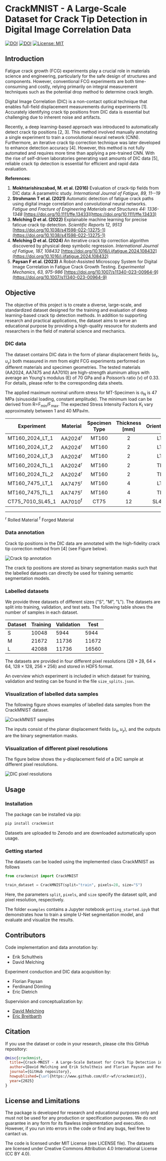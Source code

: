 # CrackMNIST -  A Large-Scale Dataset for Crack Tip Detection in Digital Image Correlation Data
[![DOI](https://zenodo.org/badge/DOI/10.5281/zenodo.15013128.svg)](https://doi.org/10.5281/zenodo.15013128)
[![DOI](https://zenodo.org/badge/947320360.svg)](https://doi.org/10.5281/zenodo.15013922)
[![License: MIT](https://img.shields.io/badge/License-MIT-yellow.svg)](https://opensource.org/licenses/MIT)

## Introduction

Fatigue crack growth (FCG) experiments play a crucial role in materials science and engineering, 
particularly for the safe design of structures and components. However, conventional FCG 
experiments are both time-consuming and costly, relying primarily on integral measurement 
techniques such as the potential drop method to determine crack length.

Digital Image Correlation (DIC) is a non-contact optical technique that enables full-field 
displacement measurements during experiments [1]. Accurately identifying crack tip positions from 
DIC data is essential but challenging due to inherent noise and artifacts.

Recently, a deep learning-based approach was introduced to automatically detect crack tip 
positions [2, 3]. This method involved manually annotating a single experiment to train a 
convolutional neural network (CNN). Furthermore, an iterative crack tip correction technique 
was later developed to enhance detection accuracy [4]. However, this method is not fully 
automated and requires more time than applying a pre-trained CNN. With the rise of self-driven 
laboratories generating vast amounts of DIC data [5], reliable crack tip detection is essential 
for efficient and rapid data evaluation.

**References:**

1. **Mokhtarishirazabad, M. et al. (2016)** Evaluation of crack-tip fields from DIC data: A parametric study.
    _International Journal of Fatigue, 89, 11--19_ 
2. **Strohmann T et al. (2021)** Automatic detection of fatigue crack paths using digital image correlation and 
   convolutional neural networks.
   _Fatigue and Fracture of Engineering Materials and Structures 44: 1336-1348_
   [https://doi.org/10.1111/ffe.13433](https://doi.org/10.1111/ffe.13433)
3. **Melching D et al. (2022)** Explainable machine learning for precise faticue crack tip detection. 
   _Scientific Reports 12, 9513_ 
   [https://doi.org/10.1038/s41598-022-13275-1](https://doi.org/10.1038/s41598-022-13275-1)
4. **Melching D et al. (2024)** An iterative crack tip correction algorithm discovered by physical deep symbolic regression.
    _International Journal of Fatigue, 187, 108432_
    [https://doi.org/10.1016/j.ijfatigue.2024.108432](https://doi.org/10.1016/j.ijfatigue.2024.108432)
5. **Paysan F et al. (2023)** A Robot-Assisted Microscopy System for Digital Image Correlation in Fatigue Crack Growth Testing.
    _Experimental Mechanics, 63, 975-986_
    [https://doi.org/10.1007/s11340-023-00964-9](https://doi.org/10.1007/s11340-023-00964-9)


## Objective
The objective of this project is to create a diverse, large-scale, and standardized dataset designed for the training 
and evaluation of deep learning-based crack tip detection methods. In addition to supporting research and practical 
applications, the dataset aims to serve an educational purpose by providing a high-quality resource for students and 
researchers in the field of material science and mechanics.

### DIC data
The dataset contains DIC data in the form of planar displacement fields ($u_x, u_y$) both measured in $mm$ 
from eight FCG experiments performed on different materials and specimen geometries. 
The tested materials (AA2024, AA7475 and AA7010) are high-strength aluminum alloys with average an Young's modulus (E) 
of 70 GPa and a Poisson’s ratio (ν) of 0.33. For details, please refer to the corresponding data sheets.

The applied maximum nominal uniform stress for MT-Specimen is  σ<sub>N</sub> is 47 MPa (sinusoidal loading, constant amplitude). 
The minimum load can be derived from R=F<sub>min</sub>/F<sub>max</sub>. 
The expected Stress Intensity Factors K<sub>I</sub> vary approximately between 1 and 40 MPa√m. 

| Experiment       |      Material      | Specimen Type | Thickness [mm] | Orientation |  R  |
|------------------|:------------------:|:-------------:|:--------------:|:-----------:|:---:|
| MT160_2024_LT_1  | AA2024<sup>r</sup> |     MT160     |       2        |     LT      | 0.1 |
| MT160_2024_LT_2  | AA2024<sup>r</sup> |     MT160     |       2        |     LT      | 0.3 |
| MT160_2024_LT_3  | AA2024<sup>r</sup> |     MT160     |       2        |     LT      | 0.5 |
| MT160_2024_TL_1  | AA2024<sup>r</sup> |     MT160     |       2        |     TL      | 0.1 |
| MT160_2024_TL_2  | AA2024<sup>r</sup> |     MT160     |       2        |     TL      | 0.3 |
| MT160_7475_LT_1  | AA7475<sup>r</sup> |     MT160     |       4        |     LT      | 0.1 |
| MT160_7475_TL_1  | AA7475<sup>r</sup> |     MT160     |       4        |     TL      | 0.3 |
| CT75_7010_SL45_1 | AA7010<sup>f</sup> |     CT75      |       12       |    SL45°    | 0.1 |

---
<sup>r</sup> Rolled Material
<sup>f</sup> Forged Material

### Data annotation
Crack tip positions in the DIC data are annotated with the high-fidelity crack tip correction method 
from [4] (see Figure below).

![Crack tip annotation](./docs/crack_tip_correction_framework.png)

The crack tip positions are stored as binary segmentation masks such that the labelled datasets
can directly be used for training semantic segmentation models.

### Labelled datasets
We provide three datasets of different sizes ("S", "M", "L"). 
The datasets are split into training, validation, and test sets.
The following table shows the number of samples in each dataset.

| Dataset | Training | Validation | Test  |
|---------|----------|------------|-------|
| S       | 10048    | 5944       | 5944  |
| M       | 21672    | 11736      | 11672 |
| L       | 42088    | 11736      | 16560 |

The datasets are provided in four different pixel resolutions ($28 \times 28$, $64 \times 64$, 
$128 \times 128$, $256 \times 256$) and stored in HDF5 format.

An overview which experiment is included in which dataset for training, validation and testing
can be found in the file `size_splits.json`.

### Visualization of labelled data samples
The following figure shows examples of labelled data samples from the CrackMNIST dataset.

![CrackMNIST samples](./docs/crackmnist_samples.png)

The inputs consist of the planar displacement fields ($u_x, u_y$), and the outputs are the binary 
segmentation masks.

### Visualization of different pixel resolutions
The figure below shows the y-displacement field of a DIC sample at different pixel resolutions.

![DIC pixel resolutions](./docs/crackmnist_resolution.png)


## Usage

### Installation

The package can be installed via pip:
```bash
pip install crackmnist
```
Datasets are uploaded to Zenodo and are downloaded automatically upon usage.

### Getting started
The datasets can be loaded using the implemented class CrackMNIST as follows
```python
from crackmnist import CrackMNIST

train_dataset = CrackMNIST(split="train", pixels=28, size="S")
```
Here, the parameters `split`, `pixels`, and `size` specify the dataset split, 
and pixel resolution, respectively.

The folder `examples` contains a Jupyter notebook `getting_started.ipyb` that demonstrates how to
train a simple U-Net segmentation model, and evaluate and visualize the results.


## Contributors

Code implementation and data annotation by:
- Erik Schultheis
- David Melching

Experiment conduction and DIC data acquisition by:
- Florian Paysan
- Ferdinand Dömling
- Eric Dietrich

Supervision and conceptualization by:
- [David Melching](mailto:David.Melching@dlr.de)
- [Eric Breitbarth](mailto:Eric.Breitbarth@dlr.de)


## Citation
If you use the dataset or code in your research, please cite this GitHub repository:

```bibtex
@misc{crackmnist,
  title={Crack-MNIST - A Large-Scale Dataset for Crack Tip Detection in Digital Image Correlation Data},
  author={David Melching and Erik Schultheis and Florian Paysan and Ferdinand Dömling and Eric Dietrich and Eric Breitbarth},
  journal={GitHub repository},
  howpublished={\url{https://www.github.com/dlr-wf/crackmnist}},
  year={2025}
}
```

## License and Limitations
The package is developed for research and educational purposes only and must not be used 
for any production or specification purposes. We do not guarantee in any form 
for its flawless implementation and execution. However, if you run into errors in the code or 
find any bugs, feel free to cantact us.

The code is licensed under MIT License (see LICENSE file).
The datasets are licensed under Creative Commons Attribution 4.0 International License (CC BY 4.0).